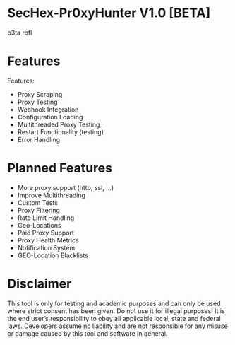# SecHex-Pr0xyHunter V1.0 [BETA]
b3ta rofl

# Features
Features:
- Proxy Scraping
- Proxy Testing
- Webhook Integration
- Configuration Loading
- Multithreaded Proxy Testing
- Restart Functionality (testing)
- Error Handling

# Planned Features
- More proxy support (http, ssl, ...)
- Improve Multithreading
- Custom Tests
- Proxy Filtering
- Rate Limit Handling
- Geo-Locations
- Paid Proxy Support
- Proxy Health Metrics
- Notification System
- GEO-Location Blacklists 


# Disclaimer
This tool is only for testing and academic purposes and can only be used where strict consent has been given. Do not use it for illegal purposes! It is the end user’s responsibility to obey all applicable local, state and federal laws. Developers assume no liability and are not responsible for any misuse or damage caused by this tool and software in general.
